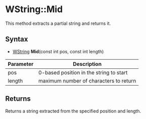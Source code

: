 # WString::Mid #
This method extracts a partial string and returns it.

## Syntax ##
- [WString](WString.md) **Mid**(const int pos, const int length)

| Parameter | Description |
| --- | --- |
| pos | 0-based position in the string to start |
| length | maximum number of characters to return |

## Returns ##
Returns a string extracted from the specified position and length.
